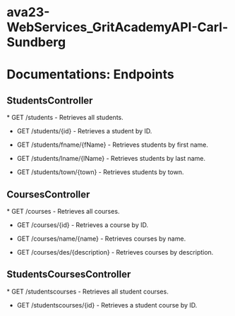 <h1>ava23-WebServices_GritAcademyAPI-Carl-Sundberg</h1>

<h1>Documentations: Endpoints</h1>

<h2>StudentsController</h2>
* GET /students - Retrieves all students.

* GET /students/{id} - Retrieves a student by ID.

* GET /students/fname/{fName} - Retrieves students by first name.
  
* GET /students/lname/{lName} - Retrieves students by last name.

* GET /students/town/{town} - Retrieves students by town.


<h2>CoursesController</h2>
* GET /courses - Retrieves all courses.

* GET /courses/{id} - Retrieves a course by ID.

* GET /courses/name/{name} - Retrieves courses by name.

* GET /courses/des/{description} - Retrieves courses by description.


<h2>StudentsCoursesController</h2>
* GET /studentscourses - Retrieves all student courses.

* GET /studentscourses/{id} - Retrieves a student course by ID.
